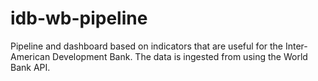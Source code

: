 # idb-wb-pipeline
Pipeline and dashboard based on indicators that are useful for the Inter-American Development Bank. The data is ingested from using the World Bank API.
